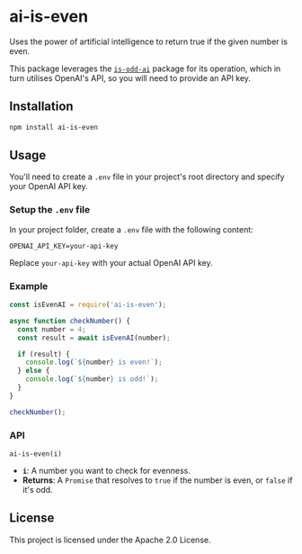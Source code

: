 # ai-is-even

Uses the power of artificial intelligence to return true if the given number is even.

This package leverages the [`is-odd-ai`](https://www.npmjs.com/package/is-odd-ai) package for its operation, which in turn utilises OpenAI's API, so you will need to provide an API key.

## Installation

```bash
npm install ai-is-even
```

## Usage

You'll need to create a `.env` file in your project's root directory and specify your OpenAI API key.

### Setup the `.env` file

In your project folder, create a `.env` file with the following content:

```env
OPENAI_API_KEY=your-api-key
```

Replace `your-api-key` with your actual OpenAI API key.

### Example

```javascript
const isEvenAI = require('ai-is-even');

async function checkNumber() {
  const number = 4;
  const result = await isEvenAI(number);

  if (result) {
    console.log(`${number} is even!`);
  } else {
    console.log(`${number} is odd!`);
  }
}

checkNumber();
```

### API

`ai-is-even(i)`

- **`i`**: A number you want to check for evenness.
- **Returns**: A `Promise` that resolves to `true` if the number is even, or `false` if it's odd.

## License

This project is licensed under the Apache 2.0 License.
